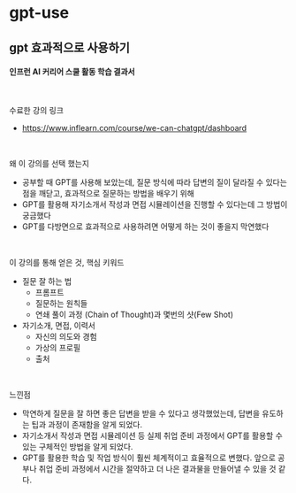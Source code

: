 # gpt-use

## gpt 효과적으로 사용하기

#### 인프런 AI 커리어 스쿨 활동 학습 결과서

<br>

수료한 강의 링크 </br>
- https://www.inflearn.com/course/we-can-chatgpt/dashboard
<br>

왜 이 강의를 선택 했는지 </br>
- 공부할 때 GPT를 사용해 보았는데, 질문 방식에 따라 답변의 질이 달라질 수 있다는 점을 깨닫고, 효과적으로 질문하는 방법을 배우기 위해
- GPT를 활용해 자기소개서 작성과 면접 시뮬레이션을 진행할 수 있다는데 그 방법이 궁금했다
- GPT를 다방면으로 효과적으로 사용하려면 어떻게 하는 것이 좋을지 막연했다
</br>

이 강의를 통해 얻은 것, 핵심 키워드 <br>
- 질문 잘 하는 법
  - 프롬프트
  - 질문하는 원칙들
  - 연쇄 풀이 과정 (Chain of Thought)과 몇번의 샷(Few Shot)
- 자기소개, 면접, 이력서
  - 자신의 의도와 경험
  - 가상의 프로필
  - 출처
</br>

느낀점
- 막연하게 질문을 잘 하면 좋은 답변을 받을 수 있다고 생각했었는데, 답변을 유도하는 팁과 과정이 존재함을 알게 되었다.
- 자기소개서 작성과 면접 시뮬레이션 등 실제 취업 준비 과정에서 GPT를 활용할 수 있는 구체적인 방법을 알게 되었다.
- GPT를 활용한 학습 및 작업 방식이 훨씬 체계적이고 효율적으로 변했다. 앞으로 공부나 취업 준비 과정에서 시간을 절약하고 더 나은 결과물을 만들어낼 수 있을 것 같다.
